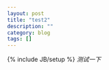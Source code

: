 ```yaml
---
layout: post
title: "test2"
description: ""
category: blog
tags: []
---
```

{% include JB/setup %}
*测试一下*
